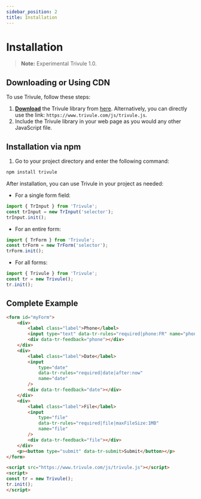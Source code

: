 ```yaml
---
sidebar_position: 2
title: Installation
---
```


# Installation

> **Note:** Experimental Trivule 1.0.

## Downloading or Using CDN

To use Trivule, follow these steps:

1. **[Download](https://www.trivule.com/js/trivule.js)** the Trivule library from [here](https://www.trivule.com/js/trivule.js). Alternatively, you can directly use the link: `https://www.trivule.com/js/trivule.js`.
2. Include the Trivule library in your web page as you would any other JavaScript file.

## Installation via npm

1. Go to your project directory and enter the following command:

```bash
npm install trivule
```

After installation, you can use Trivule in your project as needed:

- For a single form field:

```js
import { TrInput } from 'Trivule';
const trInput = new TrInput('selector');
trInput.init();
```

- For an entire form:

```js
import { TrForm } from 'Trivule';
const trForm = new TrForm('selector');
trForm.init();
```

- For all forms:

```js
import { Trivule } from 'Trivule';
const tr = new Trivule();
tr.init();
```

## Complete Example

```html
<form id="myForm">
    <div>
        <label class="label">Phone</label>
        <input type="text" data-tr-rules="required|phone:FR" name="phone" />
        <div data-tr-feedback="phone"></div>
    </div>
    <div>
        <label class="label">Date</label>
        <input
            type="date"
            data-tr-rules="required|date|after:now"
            name="date"
        />
        <div data-tr-feedback="date"></div>
    </div>
    <div>
        <label class="label">File</label>
        <input
            type="file"
            data-tr-rules="required|file|maxFileSize:1MB"
            name="file"
        />
        <div data-tr-feedback="file"></div>
    </div>
    <p><button type="submit" data-tr-submit>Submit</button></p>
</form>

<script src="https://www.trivule.com/js/trivule.js"></script>
<script>
const tr = new Trivule();
tr.init();
</script>
```